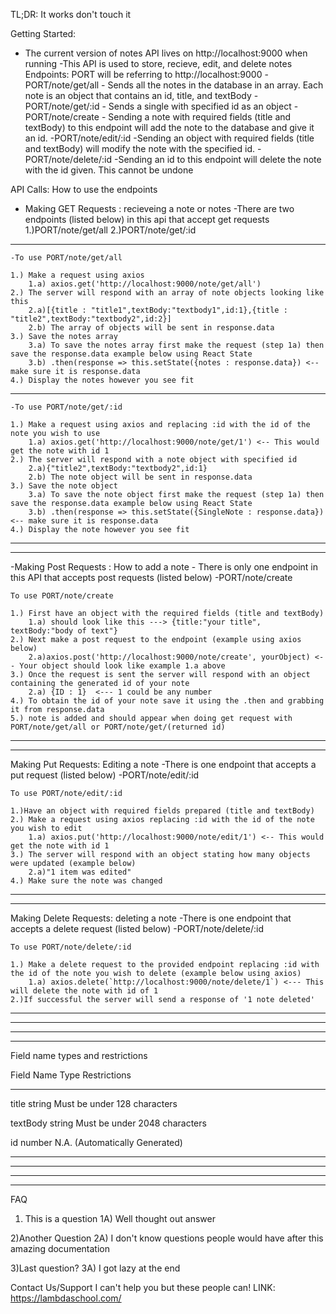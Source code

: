 TL;DR: It works don't touch it

Getting Started:
- The current version of notes API lives on http://localhost:9000 when running
    -This API is used to store, recieve, edit, and delete notes
Endpoints: PORT will be referring to http://localhost:9000
    -PORT/note/get/all
        - Sends all the notes in the database in an array. Each note is an object that contains an id, title, and textBody
    -PORT/note/get/:id
        - Sends a single with specified id as an object
    -PORT/note/create
        - Sending a note with required fields (title and textBody) to this endpoint will add the note to the database and give it an id.
    -PORT/note/edit/:id
        -Sending an object with required fields (title and textBody) will modify the note with the specified id.
    -PORT/note/delete/:id
        -Sending an id to this endpoint will delete the note with the id given. This cannot be undone

API Calls: How to use the endpoints
- Making GET Requests : recieveing a note or notes
    -There are two endpoints (listed below) in this api that accept get requests
        1.)PORT/note/get/all
        2.)PORT/note/get/:id
----------------------------------------------------------------------------------------------------------------------
    -To use PORT/note/get/all

    1.) Make a request using axios
        1.a) axios.get('http://localhost:9000/note/get/all')
    2.) The server will respond with an array of note objects looking like this
        2.a)[{title : "title1",textBody:"textbody1",id:1},{title : "title2",textBody:"textbody2",id:2}]
        2.b) The array of objects will be sent in response.data
    3.) Save the notes array
        3.a) To save the notes array first make the request (step 1a) then save the response.data example below using React State
        3.b) .then(response => this.setState({notes : response.data}) <-- make sure it is response.data
    4.) Display the notes however you see fit
----------------------------------------------------------------------------------------------------------------------
    -To use PORT/note/get/:id

    1.) Make a request using axios and replacing :id with the id of the note you wish to use
        1.a) axios.get('http://localhost:9000/note/get/1') <-- This would get the note with id 1
    2.) The server will respond with a note object with specified id
        2.a){"title2",textBody:"textbody2",id:1}
        2.b) The note object will be sent in response.data
    3.) Save the note object
        3.a) To save the note object first make the request (step 1a) then save the response.data example below using React State
        3.b) .then(response => this.setState({SingleNote : response.data}) <-- make sure it is response.data
    4.) Display the note however you see fit
----------------------------------------------------------------------------------------------------------------------
----------------------------------------------------------------------------------------------------------------------

-Making Post Requests : How to add a note
    - There is only one endpoint in this API that accepts post requests (listed below)
        -PORT/note/create
    
    To use PORT/note/create

    1.) First have an object with the required fields (title and textBody)
        1.a) should look like this ---> {title:"your title", textBody:"body of text"}
    2.) Next make a post request to the endpoint (example using axios below)
        2.a)axios.post('http://localhost:9000/note/create', yourObject) <-- Your object should look like example 1.a above
    3.) Once the request is sent the server will respond with an object containing the generated id of your note
        2.a) {ID : 1}  <--- 1 could be any number
    4.) To obtain the id of your note save it using the .then and grabbing it from response.data
    5.) note is added and should appear when doing get request with PORT/note/get/all or PORT/note/get/(returned id)

----------------------------------------------------------------------------------------------------------------------
----------------------------------------------------------------------------------------------------------------------

Making Put Requests: Editing a note
    -There is one endpoint that accepts a put request (listed below)
        -PORT/note/edit/:id
    
    To use PORT/note/edit/:id

    1.)Have an object with required fields prepared (title and textBody)
    2.) Make a request using axios replacing :id with the id of the note you wish to edit
        1.a) axios.put('http://localhost:9000/note/edit/1') <-- This would get the note with id 1
    3.) The server will respond with an object stating how many objects were updated (example below)
        2.a)"1 item was edited"
    4.) Make sure the note was changed

----------------------------------------------------------------------------------------------------------------------
----------------------------------------------------------------------------------------------------------------------
Making Delete Requests: deleting a note
    -There is one endpoint that accepts a delete request (listed below)
        -PORT/note/delete/:id
    
    To use PORT/note/delete/:id

    1.) Make a delete request to the provided endpoint replacing :id with the id of the note you wish to delete (example below using axios)
        1.a) axios.delete(`http://localhost:9000/note/delete/1`) <--- This will delete the note with id of 1
    2.)If successful the server will send a response of '1 note deleted'

----------------------------------------------------------------------------------------------------------------------
----------------------------------------------------------------------------------------------------------------------
----------------------------------------------------------------------------------------------------------------------
----------------------------------------------------------------------------------------------------------------------

Field name types and restrictions

Field Name      Type        Restrictions
________________________________________________________
title           string      Must be under 128 characters

textBody        string      Must be under 2048 characters

id              number      N.A. (Automatically Generated)

----------------------------------------------------------------------------------------------------------------------
----------------------------------------------------------------------------------------------------------------------
----------------------------------------------------------------------------------------------------------------------
----------------------------------------------------------------------------------------------------------------------
FAQ

1) This is a question
1A) Well thought out answer

2)Another Question
2A) I don't know questions people would have after this amazing documentation

3)Last question?
3A) I got lazy at the end


Contact Us/Support
I can't help you but these people can!
LINK: https://lambdaschool.com/



